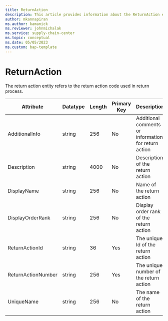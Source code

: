 ```yaml
---
title: ReturnAction
description: This article provides information about the ReturnAction entity.
author: mkannapiran
ms.author: kamanick
ms.reviewer: johnmichalak
ms.service: supply-chain-center
ms.topic: conceptual
ms.date: 05/05/2023
ms.custom: bap-template
---
```


# **ReturnAction**

The return action entity refers to the return action code used in return process.


|	Attribute	|	Datatype	|	Length	|	Primary Key	|	Description	|
|---------------|--------|------|----------|-----------|
|	AdditionalInfo	|	string	|	256	|	No	|	Additional comments or information for return action	|
|	Description	|	string	|	4000	|	No	|	Description of the return action	|
|	DisplayName	|	string	|	256	|	No	|	Name of the return action	|
|	DisplayOrderRank	|	string	|	256	|	No	|	Display order rank of the return action	|
|	ReturnActionId	|	string	|	36	|	Yes	|	The unique Id of the return action	|
|	ReturnActionNumber	|	string	|	256	|	Yes	|	The unique number of the return action	|
|	UniqueName	|	string	|	256	|	No	|	The name of the return action	|
